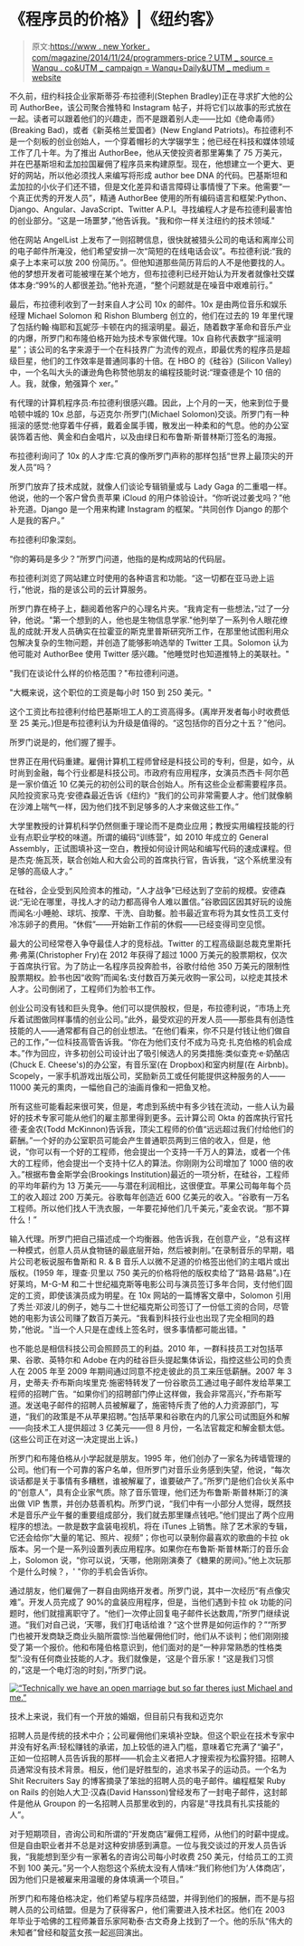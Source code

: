 # 《程序员的价格》|《纽约客》

> 原文:[https://www . new Yorker . com/magazine/2014/11/24/programmers-price？UTM _ source = Wanqu . co&UTM _ campaign = Wanqu+Daily&UTM _ medium = website](https://www.newyorker.com/magazine/2014/11/24/programmers-price?utm_source=wanqu.co&utm_campaign=Wanqu+Daily&utm_medium=website)

不久前，纽约科技企业家斯蒂芬·布拉德利(Stephen Bradley)正在寻求扩大他的公司 AuthorBee，该公司聚合推特和 Instagram 帖子，并将它们以故事的形式放在一起。读者可以跟着他们的兴趣走，而不是跟着别人走——比如《绝命毒师》(Breaking Bad)，或者《新英格兰爱国者》(New England Patriots)。布拉德利不是一个刻板的创业创始人，一个穿着帽衫的大学辍学生；他已经在科技和媒体领域工作了几十年。为了推出 AuthorBee，他从天使投资者那里筹集了 75 万美元，并在巴基斯坦和孟加拉国雇佣了程序员来构建原型。现在，他想建立一个更大、更好的网站，所以他必须找人来编写将形成 author bee DNA 的代码。巴基斯坦和孟加拉的小伙子们还不错，但是文化差异和语言障碍让事情慢了下来。他需要“一个真正优秀的开发人员”，精通 AuthorBee 使用的所有编码语言和框架:Python、Django、Angular、JavaScript、Twitter A.P.I。寻找编程人才是布拉德利最害怕的创业部分。“这是一场噩梦，”他告诉我。"我和你一样关注纽约的技术领域."

他在网站 AngelList 上发布了一则招聘信息，很快就被猎头公司的电话和离岸公司的电子邮件所淹没，他们希望安排一次“简短的在线电话会议”。布拉德利说:“我的桌子上本来可以放 200 份简历。”。但他知道那些简历背后的人不是他要找的人。他的梦想开发者可能被埋在某个地方，但布拉德利已经开始认为开发者就像社交媒体本身:“99%的人都很差劲。”他补充道，“整个问题就是在噪音中艰难前行。”

最后，布拉德利收到了一封来自人才公司 10x 的邮件。10x 是由两位音乐和娱乐经理 Michael Solomon 和 Rishon Blumberg 创立的，他们在过去的 19 年里代理了包括约翰·梅耶和瓦妮莎·卡顿在内的摇滚明星。最近，随着数字革命和音乐产业的内爆，所罗门和布隆伯格开始为技术专家做代理。10x 自称代表数字“摇滚明星”；该公司的名字来源于一个在科技界广为流传的观点，即最优秀的程序员是超级巨星，他们的工作效率是普通同事的十倍。在 HBO 的《硅谷》(Silicon Valley)中，一个名叫大头的谦逊角色称赞他朋友的编程技能时说:“理查德是个 10 倍的人。我，就像，勉强算个 xer。”

有代理的计算机程序员:布拉德利很感兴趣。因此，上个月的一天，他来到位于曼哈顿中城的 10x 总部，与迈克尔·所罗门(Michael Solomon)交谈。所罗门有一种摇滚的感觉:他穿着牛仔裤，戴着金属手镯，散发出一种柔和的气息。他的办公室装饰着吉他、黄金和白金唱片，以及由绿日和布鲁斯·斯普林斯汀签名的海报。

布拉德利询问了 10x 的人才库:它真的像所罗门声称的那样包括“世界上最顶尖的开发人员”吗？

所罗门放弃了技术成就，就像人们谈论专辑销量或与 Lady Gaga 的二重唱一样。他说，他的一个客户曾负责苹果 iCloud 的用户体验设计。“你听说过姜戈吗？”他补充道。Django 是一个用来构建 Instagram 的框架。“共同创作 Django 的那个人是我的客户。”

布拉德利印象深刻。

“你的筹码是多少？”所罗门问道，他指的是构成网站的代码层。

布拉德利浏览了网站建立时使用的各种语言和功能。“这一切都在亚马逊上运行，”他说，指的是该公司的云计算服务。

所罗门靠在椅子上，翻阅着他客户的心理名片夹。“我肯定有一些想法，”过了一分钟，他说。"第一个想到的人，他也是生物信息学家."他列举了一系列令人眼花缭乱的成就:开发人员确实在拉霍亚的斯克里普斯研究所工作，在那里他试图利用众包解决复杂的生物问题，并创造了能够影响选举的 Twitter 工具。Solomon 认为他可能对 AuthorBee 使用 Twitter 感兴趣。"他睡觉时也知道推特上的美联社。"

"我们在谈论什么样的价格范围？"布拉德利问道。

"大概来说，这个职位的工资是每小时 150 到 250 美元。"

这个工资比布拉德利付给巴基斯坦工人的工资高得多。(离岸开发者每小时收费低至 25 美元。)但是布拉德利认为升级是值得的。“这包括你的百分之十五？”他问。

所罗门说是的，他们握了握手。

世界正在用代码重建。雇佣计算机工程师曾经是科技公司的专利，但是，如今，从时尚到金融，每个行业都是科技公司。市政府有应用程序，女演员杰西卡·阿尔芭是一家价值近 10 亿美元的初创公司的联合创始人。所有这些企业都需要程序员。风险投资家马克·安德森最近告诉《纽约》“我们的公司非常需要人才。他们就像躺在沙滩上喘气一样，因为他们找不到足够多的人才来做这些工作。”

大学里教授的计算机科学仍然侧重于理论而不是商业应用；教授实用编程技能的行业有点职业学校的味道。所谓的编码“训练营”，如 2010 年成立的 General Assembly，正试图填补这一空白，教授如何设计网站和编写代码的速成课程。但是杰克·施瓦茨，联合创始人和大会公司的首席执行官，告诉我，“这个系统里没有足够的高级人才。”

在硅谷，企业受到风险资本的推动，“人才战争”已经达到了空前的规模。安德森说:“无论在哪里，寻找人才的动力都高得令人难以置信。”谷歌园区因其好玩的设施而闻名:小睡舱、球坑、按摩、干洗、自助餐。脸书最近宣布将为其女性员工支付冷冻卵子的费用。“休假”——开始新工作前的休假——已经变得司空见惯。

最大的公司经常卷入争夺最佳人才的竞标战。Twitter 的工程高级副总裁克里斯托弗·弗莱(Christopher Fry)在 2012 年获得了超过 1000 万美元的股票期权，仅次于首席执行官。为了防止一名程序员投奔脸书，谷歌付给他 350 万美元的限制性股票期权。脸书也因“收购”而闻名:支付数百万美元收购一家公司，以挖走其技术人才。公司倒闭了，工程师们为脸书工作。

创业公司没有钱和巨头竞争。他们可以提供股权，但是，布拉德利说，“市场上充斥着试图做同样事情的创业公司。”此外，最受欢迎的开发人员——那些具有创造性技能的人——通常都有自己的创业想法。“在他们看来，你不只是付钱让他们做自己的工作，”一位科技高管告诉我。“你在为他们支付不成为马克·扎克伯格的机会成本。”作为回应，许多初创公司设计出了吸引候选人的另类措施:类似查克·e·奶酪店(Chuck E. Cheese's)的办公室，有音乐室(在 Dropbox)和室内树屋(在 Airbnb)。Scopely，一家手机游戏出版公司，奖励新员工或任何能提供这种服务的人——11000 美元的熏肉，一幅他自己的油画肖像和一把鱼叉枪。

所有这些可能看起来很可笑，但是，考虑到系统中有多少钱在流动，一些人认为最好的技术专家可能从他们的雇主那里得到更多。云计算公司 Okta 的首席执行官托德·麦金农(Todd McKinnon)告诉我，顶尖工程师的价值“远远超过我们付给他们的薪酬。”一个好的办公室职员可能会产生普通职员两到三倍的收入，但是，他说，“你可以有一个好的工程师，他会提出一个支持一千万人的算法，或者一个伟大的工程师，他会提出一个支持十亿人的算法。你刚刚为公司增加了 1000 倍的收入。”根据布鲁金斯学会(Brookings Institution)最近的一项分析，在硅谷，工程师的平均年薪约为 13 万美元——与潜在利润相比，这很便宜。苹果公司每年每个员工的收入超过 200 万美元。谷歌每年创造近 600 亿美元的收入。“谷歌有一万名工程师。所以他们找人干洗衣服，一年要花掉他们几千美元，”麦金农说。“那不算什么！”

输入代理。所罗门把自己描述成一个均衡器。他告诉我，在创意产业，“总有这样一种模式，创意人员从食物链的最底层开始，然后被剥削。”在录制音乐的早期，唱片公司老板说服布鲁斯和 R. & B 音乐人以微不足道的价格签出他们的主唱片或出版权。(1959 年，理查·贝里以 750 美元的价格将他的版权卖给了“路易·路易”。)在好莱坞，M-G-M 和二十世纪福克斯等电影公司与演员签订多年合同，支付他们固定的工资，即使该演员成为明星。在 10x 网站的一篇博客文章中，Solomon 引用了秀兰·邓波儿的例子，她与二十世纪福克斯公司签订了一份低工资的合同，尽管她的电影为该公司赚了数百万美元。“我看到科技行业也出现了完全相同的趋势，”他说。"当一个人只是在虚线上签名时，很多事情都可能出错。"

也不能总是相信科技公司会照顾员工的利益。2010 年，一群科技员工对包括苹果、谷歌、英特尔和 Adobe 在内的硅谷巨头提起集体诉讼，指控这些公司的负责人在 2005 年至 2009 年期间通过同意不挖走彼此的员工来压低薪酬。2007 年 3 月，史蒂夫·乔布斯向埃里克·施密特转发了一份谷歌员工通过电子邮件发给苹果工程师的招聘广告。“如果你们的招聘部门停止这样做，我会非常高兴，”乔布斯写道。发送电子邮件的招聘人员被解雇了，施密特斥责了他的人力资源部门，写道，“我们的政策是不从苹果招聘。”包括苹果和谷歌在内的几家公司试图庭外和解——向技术工人提供超过 3 亿美元——但 8 月份，一名法官裁定和解金额太低。(这些公司正在对这一决定提出上诉。)

所罗门和布隆伯格从小学起就是朋友。1995 年，他们创办了一家名为砖墙管理的公司。他们有一个可靠的客户名单，但所罗门对音乐业务感到失望，他说，“每次谈话都是关于事情有多糟糕，谁被解雇了，谁要破产了。”所罗门是他们合伙关系中的“创意人”，具有企业家气质。除了音乐管理，他们还为布鲁斯·斯普林斯汀的演出做 VIP 售票，并创办慈善机构。所罗门说，“我们中有一小部分人觉得，既然技术是音乐产业午餐的重要组成部分，我们就去那里赚点钱吧。”他们提出了两个应用程序的想法。一款是数字盒装电视机，将在 iTunes 上销售。除了艺术家的专辑，它还会给你“大量的笔记、照片、视频”；你也可以录制你最喜欢的歌曲的卡拉 ok 版本。另一个是一系列设置列表应用程序。如果你在布鲁斯·斯普林斯汀的音乐会上，Solomon 说，“你可以说，‘天哪，他刚刚演奏了《糖果的房间》。”他上次玩那个是什么时候？，' "你的手机会告诉你。

通过朋友，他们雇佣了一群自由网络开发者。所罗门说，其中一次经历“有点像灾难”。开发人员完成了 90%的盒装应用程序，但是，当他们遇到卡拉 ok 功能的问题时，他们就擅离职守了。“他们一次停止回复电子邮件长达数周，”所罗门继续说道。“我们对自己说，‘天哪，我们打电话给谁？“这个世界是如何运作的？”“所罗门也被开发商缺乏商业头脑所震惊:当他雇佣他们时，他们从不谈判；他们刚刚接受了第一个报价。他和布隆伯格意识到，他们面对的是“一种非常熟悉的性格类型”:没有任何商业技能的人才。我们就像是，‘这是个音乐家！“这是我们习惯的，”这是一个电灯泡的时刻，”所罗门说。

 [<picture class="ResponsiveImagePicture-jJyKit mrcDn ResponsiveCartoonImage-gubOTr iQVFuW responsive-cartoon__image responsive-image"><noscript><img alt="“Technically we have an open marriage but so far theres just Michael and me.”" class="ResponsiveImageContainer-dmlCKO hWKgYV responsive-image__image" src="../Images/aa7e73e2a3ec1699eaaa90ffe327b4fc.png" srcset="https://media.newyorker.com/cartoons/593b5d660f529324ac0628f0/master/w_120,c_limit/141124_a18606.jpg 120w, https://media.newyorker.com/cartoons/593b5d660f529324ac0628f0/master/w_240,c_limit/141124_a18606.jpg 240w, https://media.newyorker.com/cartoons/593b5d660f529324ac0628f0/master/w_320,c_limit/141124_a18606.jpg 320w, https://media.newyorker.com/cartoons/593b5d660f529324ac0628f0/master/w_640,c_limit/141124_a18606.jpg 640w, https://media.newyorker.com/cartoons/593b5d660f529324ac0628f0/master/w_960,c_limit/141124_a18606.jpg 960w, https://media.newyorker.com/cartoons/593b5d660f529324ac0628f0/master/w_1280,c_limit/141124_a18606.jpg 1280w, https://media.newyorker.com/cartoons/593b5d660f529324ac0628f0/master/w_1600,c_limit/141124_a18606.jpg 1600w" sizes="100vw" data-original-src="https://media.newyorker.com/cartoons/593b5d660f529324ac0628f0/master/w_1600%2Cc_limit/141124_a18606.jpg"/></noscript></picture>](https://www.newyorker.com/cartoon/a18606) 

技术上来说，我们有一个开放的婚姻，但目前只有我和迈克尔 

招聘人员是传统的技术中介；公司雇佣他们来填补空缺。但这个职业在技术专家中并没有好名声:轻松赚钱的承诺，加上较低的进入门槛，意味着它充满了“骗子”，正如一位招聘人员告诉我的那样——机会主义者把人才搜索视为松露狩猎。招聘人员通常没有技术背景。相反，他们是好胜型的，追求书呆子的运动员。一个名为 Shit Recruiters Say 的博客摘录了笨拙的招聘人员的电子邮件。编程框架 Ruby on Rails 的创始人大卫·汉森(David Hansson)曾经发布了一封电子邮件，这封邮件是他从 Groupon 的一名招聘人员那里收到的，内容是“寻找具有扎实技能的人”。

对于短期项目，咨询公司和所谓的“开发商店”雇佣工程师，从他们的时薪中提成。但是自由职业者并不总是对这种安排感到满意。一位与我交谈过的开发人员告诉我，“我能想到至少有一家著名的咨询公司每小时收费 250 美元，付给员工的工资不到 100 美元。”另一个人抱怨这个系统太没有人情味:“我们称他们为‘人体商店’，因为他们只是被雇来用温暖的身体填满一个项目。”

所罗门和布隆伯格决定，他们希望与程序员结盟，并得到他们的报酬，而不是与招聘人员的公司结盟。但是为了获得客户，他们需要进入技术社区。他们在 2003 年毕业于哈佛的工程师兼音乐家阿勒泰·古文奇身上找到了一个。他的乐队“伟大的未知者”曾经和靛蓝女孩一起巡回演出。